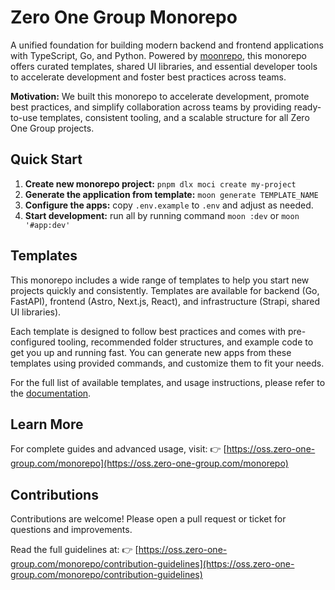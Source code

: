 # Zero One Group Monorepo

A unified foundation for building modern backend and frontend applications with TypeScript, Go, and Python.
Powered by [moonrepo](https://moonrepo.dev/docs/install), this monorepo offers curated templates,
shared UI libraries, and essential developer tools to accelerate development and foster best practices
across teams.

**Motivation:**
We built this monorepo to accelerate development, promote best practices, and simplify collaboration
across teams by providing ready-to-use templates, consistent tooling, and a scalable structure for all
Zero One Group projects.

## Quick Start

1. **Create new monorepo project:**
   `pnpm dlx moci create my-project`
2. **Generate the application from template:**
   `moon generate TEMPLATE_NAME`
3. **Configure the apps:**
   copy `.env.example` to `.env` and adjust as needed.
4. **Start development:**
   run all by running command `moon :dev` or `moon '#app:dev'`

## Templates

This monorepo includes a wide range of templates to help you start new projects quickly and consistently.
Templates are available for backend (Go, FastAPI), frontend (Astro, Next.js, React), and infrastructure
(Strapi, shared UI libraries).

Each template is designed to follow best practices and comes with pre-configured tooling, recommended
folder structures, and example code to get you up and running fast. You can generate new apps from these
templates using provided commands, and customize them to fit your needs.

For the full list of available templates, and usage instructions, please refer to the
[documentation](https://oss.zero-one-group.com/monorepo/available-templates/).

## Learn More

For complete guides and advanced usage, visit: 👉 [https://oss.zero-one-group.com/monorepo](https://oss.zero-one-group.com/monorepo)

## Contributions

Contributions are welcome! Please open a pull request or ticket for questions and improvements.

Read the full guidelines at: 👉 [https://oss.zero-one-group.com/monorepo/contribution-guidelines](https://oss.zero-one-group.com/monorepo/contribution-guidelines)
